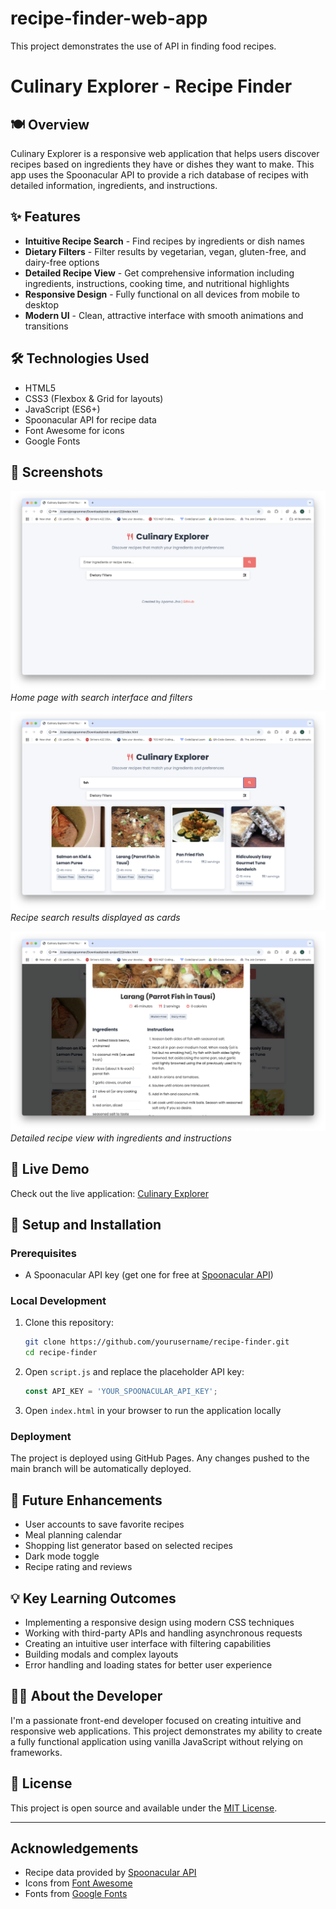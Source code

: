 # recipe-finder-web-app
This project demonstrates the use of API in finding food recipes.
# Culinary Explorer - Recipe Finder


## 🍽️ Overview

Culinary Explorer is a responsive web application that helps users discover recipes based on ingredients they have or dishes they want to make. This app uses the Spoonacular API to provide a rich database of recipes with detailed information, ingredients, and instructions.

## ✨ Features

- **Intuitive Recipe Search** - Find recipes by ingredients or dish names
- **Dietary Filters** - Filter results by vegetarian, vegan, gluten-free, and dairy-free options
- **Detailed Recipe View** - Get comprehensive information including ingredients, instructions, cooking time, and nutritional highlights
- **Responsive Design** - Fully functional on all devices from mobile to desktop
- **Modern UI** - Clean, attractive interface with smooth animations and transitions

## 🛠️ Technologies Used

- HTML5
- CSS3 (Flexbox & Grid for layouts)
- JavaScript (ES6+)
- Spoonacular API for recipe data
- Font Awesome for icons
- Google Fonts

## 📱 Screenshots

![Home Page](./images/home.PNG)
*Home page with search interface and filters*

![Recipe Results](./images/search.PNG)
*Recipe search results displayed as cards*

![Recipe Details](./images/detail.PNG)
*Detailed recipe view with ingredients and instructions*

## 🚀 Live Demo

Check out the live application: [Culinary Explorer](https://recipe-explorer-two.vercel.app/)

## 🔧 Setup and Installation

### Prerequisites
- A Spoonacular API key (get one for free at [Spoonacular API](https://spoonacular.com/food-api/console#Dashboard))

### Local Development
1. Clone this repository:
   ```bash
   git clone https://github.com/yourusername/recipe-finder.git
   cd recipe-finder
   ```

2. Open `script.js` and replace the placeholder API key:
   ```javascript
   const API_KEY = 'YOUR_SPOONACULAR_API_KEY';
   ```

3. Open `index.html` in your browser to run the application locally

### Deployment
The project is deployed using GitHub Pages. Any changes pushed to the main branch will be automatically deployed.

## 🌟 Future Enhancements

- User accounts to save favorite recipes
- Meal planning calendar
- Shopping list generator based on selected recipes
- Dark mode toggle
- Recipe rating and reviews

## 💡 Key Learning Outcomes

- Implementing a responsive design using modern CSS techniques
- Working with third-party APIs and handling asynchronous requests
- Creating an intuitive user interface with filtering capabilities
- Building modals and complex layouts
- Error handling and loading states for better user experience

## 👨‍💻 About the Developer

I'm a passionate front-end developer focused on creating intuitive and responsive web applications. This project demonstrates my ability to create a fully functional application using vanilla JavaScript without relying on frameworks.

## 📄 License

This project is open source and available under the [MIT License](LICENSE).

---

## Acknowledgements

- Recipe data provided by [Spoonacular API](https://spoonacular.com/food-api)
- Icons from [Font Awesome](https://fontawesome.com)
- Fonts from [Google Fonts](https://fonts.google.com)
